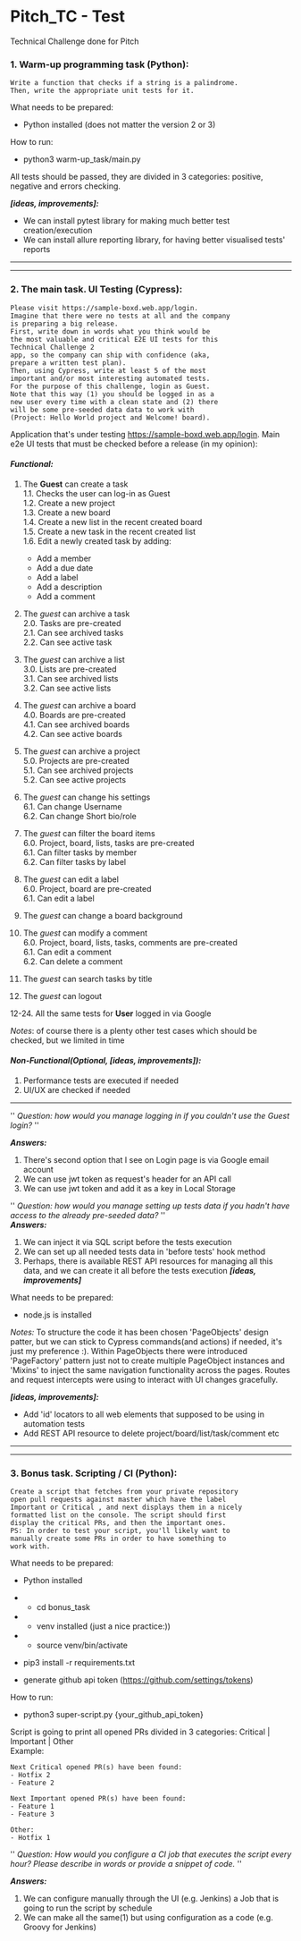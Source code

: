 # Pitch_TC - Test
Technical Challenge done for Pitch

### 1. Warm-up programming task (Python):  
```
Write a function that checks if a string is a palindrome.
Then, write the appropriate unit tests for it.
```

What needs to be prepared:
* Python installed (does not matter the version 2 or 3)  

How to run:
* python3 warm-up_task/main.py  

All tests should be passed, they are divided in 3 categories: positive, negative and errors checking.  


**_[ideas, improvements]:_**  
* We can install pytest library for making much better test creation/execution
* We can install allure reporting library, for having better visualised tests' reports
___  
___  
### 2. The main task. UI Testing (Cypress):
```
Please visit https://sample-boxd.web.app/login.
Imagine that there were no tests at all and the company
is preparing a big release.
First, write down in words what you think would be
the most valuable and critical E2E UI tests for this
Technical Challenge 2
app, so the company can ship with confidence (aka,
prepare a written test plan).
Then, using Cypress, write at least 5 of the most
important and/or most interesting automated tests.
For the purpose of this challenge, login as Guest.
Note that this way (1) you should be logged in as a
new user every time with a clean state and (2) there
will be some pre-seeded data data to work with
(Project: Hello World project and Welcome! board).
```
Application that's under testing https://sample-boxd.web.app/login.
Main e2e UI tests that must be checked before a release (in my opinion):
#### *Functional:*
1. The **Guest** can create a task  
   1.1. Checks the user can log-in as Guest   
   1.2. Create a new project  
   1.3. Create a new board  
   1.4. Create a new list in the recent created board  
   1.5. Create a new task in the recent created list  
   1.6. Edit a newly created task by adding:  
   * Add a member  
   * Add a due date  
   * Add a label
   * Add a description  
   * Add a comment  


2. The *guest* can archive a task  
2.0. Tasks are pre-created  
2.1. Can see archived tasks  
   2.2. Can see active task  
   

3. The *guest* can archive a list  
   3.0. Lists are pre-created  
   3.1. Can see archived lists  
   3.2. Can see active lists  


4. The *guest* can archive a board  
   4.0. Boards are pre-created  
   4.1. Can see archived boards  
   4.2. Can see active boards


5. The *guest* can archive a project  
   5.0. Projects are pre-created  
   5.1. Can see archived projects  
   5.2. Can see active projects  


6. The *guest* can change his settings  
   6.1. Can change Username  
   6.2. Can change Short bio/role  


7. The *guest* can filter the board items  
   6.0. Project, board, lists, tasks are pre-created  
   6.1. Can filter tasks by member  
   6.2. Can filter tasks by label  


8. The *guest* can edit a label   
   6.0. Project, board are pre-created  
   6.1. Can edit a label  


9. The *guest* can change a board background   


10. The *guest* can modify a comment  
    6.0. Project, board, lists, tasks, comments are pre-created  
    6.1. Can edit a comment  
    6.2. Can delete a comment  


11. The *guest* can search tasks by title  


12. The *guest* can logout  


12-24. All the same tests for **User** logged in via Google

_Notes_: of course there is a plenty other test cases which should be checked, but we limited in time

#### *Non-Functional(Optional, [ideas, improvements]):*
    
1. Performance tests are executed if needed  
2. UI/UX are checked if needed  
---
'' _Question: how would you manage logging in if you
couldn't use the Guest login?_ ''  

**_Answers:_**
1. There's second option that I see on Login page is via Google email account    
2. We can use jwt token as request's header for an API call  
3. We can use jwt token and add it as a key in Local Storage  


'' _Question: how would you manage setting up tests data if
you hadn't have access to the already pre-seeded data?_ ''  
**_Answers:_**
1. We can inject it via SQL script before the tests execution
2. We can set up all needed tests data in 'before tests' hook method  
3. Perhaps, there is available REST API resources for managing all this data, and we can create it all before the tests execution **_[ideas, improvements]_**   


What needs to be prepared:
* node.js is installed

_Notes:_
To structure the code it has been chosen 'PageObjects' design patter, but we can stick to Cypress commands(and actions) if needed, 
it's just my preference :). Within PageObjects there were introduced 'PageFactory' pattern just not to create multiple PageObject instances
and 'Mixins' to inject the same navigation functionality across the pages. Routes and request intercepts were using to interact with UI changes gracefully. 

**_[ideas, improvements]:_**
* Add 'id' locators to all web elements that supposed to be using in automation tests  
* Add REST API resource to delete project/board/list/task/comment etc
___  
___  
### 3. Bonus task. Scripting / CI (Python):  
```
Create a script that fetches from your private repository
open pull requests against master which have the label
Important or Critical , and next displays them in a nicely
formatted list on the console. The script should first
display the critical PRs, and then the important ones.
PS: In order to test your script, you'll likely want to
manually create some PRs in order to have something to
work with.
```

What needs to be prepared:
* Python installed
* * cd bonus_task 
* * venv installed (just a nice practice:))
* * source venv/bin/activate
   
* pip3 install -r requirements.txt
* generate github api token (https://github.com/settings/tokens)

How to run:
* python3 super-script.py {your_github_api_token}  

Script is going to print all opened PRs divided in 3 categories: Critical | Important | Other  
Example:  
```
Next Critical opened PR(s) have been found:
- Hotfix 2
- Feature 2

Next Important opened PR(s) have been found:
- Feature 1
- Feature 3

Other:
- Hotfix 1
```

'' _Question: How would you configure a CI job that executes
the script every hour? Please describe in words or
provide a snippet of code._ ''  

**_Answers:_**
1. We can configure manually through the UI (e.g. Jenkins) a Job that is going to run the script by schedule  
2. We can make all the same(1) but using configuration as a code (e.g. Groovy for Jenkins)  
